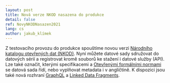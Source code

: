 ```yaml
---
layout: post
title: Nová verze NKOD nasazena do produkce
detail: false
ref: NovyNKODNasazen2021
lang: cs
author: jakub_klímek
---
```


Z testovacího provozu do produkce spouštíme novou verzi [Národního katalogu otevřených dat (NKOD)].
Nyní můžete datové sady sdružovat do datových sérií a registrovat kromě souborů ke stažení i datové služby (API).
Lze také označit, kterými specifikacemi a [Otevřenými formálními normami] se datová sada řídí, nebo vyplňovat metadata i v angličtině. K dispozici jsou také nová rozhraní [GraphQL] a [Linked Data Fragments].

[Národního katalogu otevřených dat (NKOD)]: /datové-sady "Národní katalog otevřených dat (NKOD)"
[GraphQL]: /graphql "GraphQL rozhraní NKOD"
[Linked Data Fragments]: /ldf/nkod-ldf "Linked Data Fragments rozhraní NKOD"
[Otevřenými formálními normami]: https://ofn.gov.cz "Otevřené formální normy"